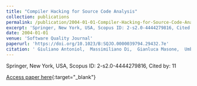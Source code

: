 ```yaml
---
title: "Compiler Hacking for Source Code Analysis"
collection: publications
permalink: /publication/2004-01-01-Compiler-Hacking-for-Source-Code-Analysis
excerpt: 'Springer, New York, USA, Scopus ID: 2-s2.0-4444279816, Cited by: 11'
date: 2004-01-01
venue: 'Software Quality Journal'
paperurl: 'https://doi.org/10.1023/B:SQJO.0000039794.29432.7e'
citation: ' Giuliano Antoniol,  Massimiliano Di,  Gianluca Masone,  Umberto Villano, &quot;Compiler Hacking for Source Code Analysis.&quot; Software Quality Journal, 2004.'
---
```

Springer, New York, USA, Scopus ID: 2-s2.0-4444279816, Cited by: 11

[Access paper here](https://doi.org/10.1023/B:SQJO.0000039794.29432.7e){:target="_blank"}
